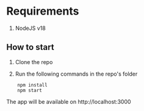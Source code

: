 # Requirements

1. NodeJS v18

## How to start

1. Clone the repo

2. Run the following commands in the repo's folder

```
    npm install
    npm start
```

The app will be available on http://localhost:3000